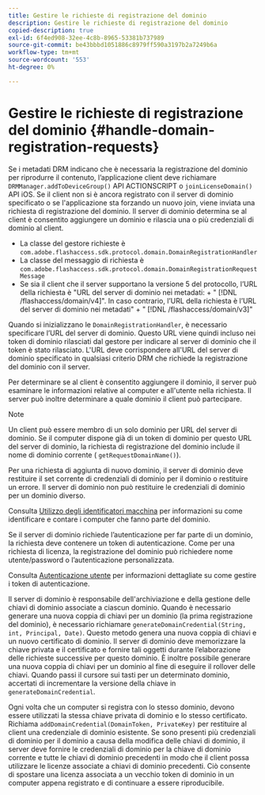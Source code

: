 ```yaml
---
title: Gestire le richieste di registrazione del dominio
description: Gestire le richieste di registrazione del dominio
copied-description: true
exl-id: 6f4ed908-32ee-4c8b-8965-53381b737989
source-git-commit: be43bbbd1051886c8979ff590a3197b2a7249b6a
workflow-type: tm+mt
source-wordcount: '553'
ht-degree: 0%

---
```


# Gestire le richieste di registrazione del dominio {#handle-domain-registration-requests}

Se i metadati DRM indicano che è necessaria la registrazione del dominio per riprodurre il contenuto, l’applicazione client deve richiamare `DRMManager.addToDeviceGroup()` API ACTIONSCRIPT o `joinLicenseDomain()` API iOS. Se il client non si è ancora registrato con il server di dominio specificato o se l&#39;applicazione sta forzando un nuovo join, viene inviata una richiesta di registrazione del dominio. Il server di dominio determina se al client è consentito aggiungere un dominio e rilascia una o più credenziali di dominio al client.

* La classe del gestore richieste è `com.adobe.flashaccess.sdk.protocol.domain.DomainRegistrationHandler`
* La classe del messaggio di richiesta è `com.adobe.flashaccess.sdk.protocol.domain.DomainRegistrationRequestMessage`
* Se sia il client che il server supportano la versione 5 del protocollo, l’URL della richiesta è &quot;URL del server di dominio nei metadati: + &quot; [!DNL /flashaccess/domain/v4]&quot;. In caso contrario, l’URL della richiesta è l’URL del server di dominio nei metadati&quot; + &quot; [!DNL /flashaccess/domain/v3]&quot;

Quando si inizializzano le `DomainRegistrationHandler`, è necessario specificare l’URL del server di dominio. Questo URL viene quindi incluso nei token di dominio rilasciati dal gestore per indicare al server di dominio che il token è stato rilasciato. L&#39;URL deve corrispondere all&#39;URL del server di dominio specificato in qualsiasi criterio DRM che richiede la registrazione del dominio con il server.

Per determinare se al client è consentito aggiungere il dominio, il server può esaminare le informazioni relative al computer e all&#39;utente nella richiesta. Il server può inoltre determinare a quale dominio il client può partecipare.

>[!NOTE]
>
>Un client può essere membro di un solo dominio per URL del server di dominio. Se il computer dispone già di un token di dominio per questo URL del server di dominio, la richiesta di registrazione del dominio include il nome di dominio corrente ( `getRequestDomainName()`).

Per una richiesta di aggiunta di nuovo dominio, il server di dominio deve restituire il set corrente di credenziali di dominio per il dominio o restituire un errore. Il server di dominio non può restituire le credenziali di dominio per un dominio diverso.

Consulta [Utilizzo degli identificatori macchina](../../protecting-content/implementing-the-license-server/processing-drm-requests.md#use-machine-identifiers) per informazioni su come identificare e contare i computer che fanno parte del dominio.

Se il server di dominio richiede l’autenticazione per far parte di un dominio, la richiesta deve contenere un token di autenticazione. Come per una richiesta di licenza, la registrazione del dominio può richiedere nome utente/password o l’autenticazione personalizzata.

Consulta [Autenticazione utente](../../protecting-content/implementing-the-license-server/processing-drm-requests.md#user-authentication) per informazioni dettagliate su come gestire i token di autenticazione.

Il server di dominio è responsabile dell&#39;archiviazione e della gestione delle chiavi di dominio associate a ciascun dominio. Quando è necessario generare una nuova coppia di chiavi per un dominio (la prima registrazione del dominio), è necessario richiamare `generateDomainCredential(String, int, Principal, Date)`. Questo metodo genera una nuova coppia di chiavi e un nuovo certificato di dominio. Il server di dominio deve memorizzare la chiave privata e il certificato e fornire tali oggetti durante l’elaborazione delle richieste successive per questo dominio. È inoltre possibile generare una nuova coppia di chiavi per un dominio al fine di eseguire il rollover delle chiavi. Quando passi il cursore sui tasti per un determinato dominio, accertati di incrementare la versione della chiave in `generateDomainCredential`.

Ogni volta che un computer si registra con lo stesso dominio, devono essere utilizzati la stessa chiave privata di dominio e lo stesso certificato. Richiama `addDomainCredential(DomainToken, PrivateKey)` per restituire al client una credenziale di dominio esistente. Se sono presenti più credenziali di dominio per il dominio a causa della modifica delle chiavi di dominio, il server deve fornire le credenziali di dominio per la chiave di dominio corrente e tutte le chiavi di dominio precedenti in modo che il client possa utilizzare le licenze associate a chiavi di dominio precedenti. Ciò consente di spostare una licenza associata a un vecchio token di dominio in un computer appena registrato e di continuare a essere riproducibile.
